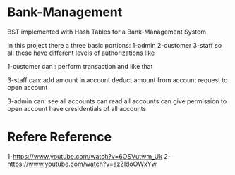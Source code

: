 # Bank-Management
BST implemented with Hash Tables for a Bank-Management System

In this project there a three basic portions:
1-admin
2-customer
3-staff
so all these have different levels of authorizations like 

1-customer can :
perform transaction and like that

3-staff can:
add amount in account
deduct amount from account
request to open account

3-admin can:
see all accounts 
can read all accounts
can give permission to open account
have cresidentials of all accounts

# Refere  Reference 
1-https://www.youtube.com/watch?v=6OSVutwm_Uk
2-https://www.youtube.com/watch?v=azZldoOWxYw

